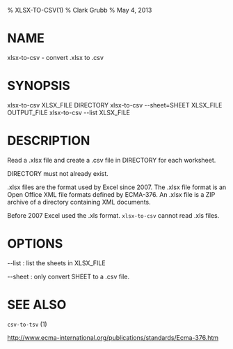 % XLSX-TO-CSV(1)
% Clark Grubb
% May 4, 2013

# NAME

xlsx-to-csv - convert .xlsx to .csv

# SYNOPSIS

xlsx-to-csv XLSX\_FILE DIRECTORY
xlsx-to-csv --sheet=SHEET XLSX\_FILE OUTPUT\_FILE
xlsx-to-csv --list XLSX\_FILE

# DESCRIPTION

Read a .xlsx file and create a .csv file in DIRECTORY for each worksheet.

DIRECTORY must not already exist.

.xlsx files are the format used by Excel since 2007.  The .xlsx file format is an Open Office XML file formats defined by ECMA-376.  An .xlsx file is a ZIP archive of a directory containing XML documents.

Before 2007 Excel used the .xls format.  `xlsx-to-csv` cannot read .xls files.

# OPTIONS

--list
    : list the sheets in XLSX\_FILE
    
--sheet
    : only convert SHEET to a .csv file.

# SEE ALSO

`csv-to-tsv` (1)

http://www.ecma-international.org/publications/standards/Ecma-376.htm
             
